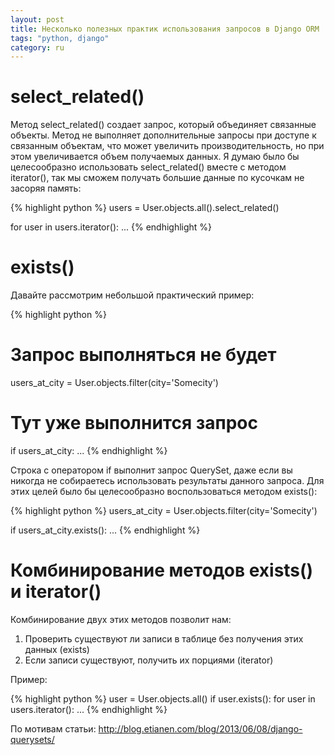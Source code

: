 ```yaml
---
layout: post
title: Несколько полезных практик использования запросов в Django ORM
tags: "python, django"
category: ru
---
```


# select_related()

Метод select_related() создает запрос, который объединяет связанные объекты. Метод не выполняет дополнительные запросы при доступе к связанным объектам, что может увеличить производительность, но при этом увеличивается объем получаемых данных. Я думаю было бы целесообразно использовать select_related() вместе с методом iterator(), так мы сможем получать большие данные по кусочкам не засоряя память:

{% highlight python %}
users = User.objects.all().select_related()

for user in users.iterator():
    ...
{% endhighlight %}

# exists()

Давайте рассмотрим небольшой практический пример:

{% highlight python %}
# Запрос выполняться не будет
users_at_city = User.objects.filter(city='Somecity')

# Тут уже выполнится запрос
if users_at_city:
    ...
{% endhighlight %}

Строка с оператором if выполнит запрос QuerySet, даже если вы никогда не собираетесь использовать результаты данного запроса. Для этих целей было бы целесообразно воспользоваться методом exists():

{% highlight python %}
users_at_city = User.objects.filter(city='Somecity')

if users_at_city.exists():
    ...
{% endhighlight %}

# Комбинирование методов exists() и iterator()

Комбинирование двух этих методов позволит нам:

1. Проверить существуют ли записи в таблице без получения этих данных (exists)
2. Если записи существуют, получить их порциями (iterator)

Пример:

{% highlight python %}
user = User.objects.all()
if user.exists():
    for user in users.iterator():
        ...
{% endhighlight %}

По мотивам статьи: http://blog.etianen.com/blog/2013/06/08/django-querysets/
